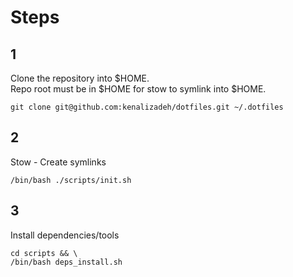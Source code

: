 # Steps

## 1
Clone the repository into $HOME.</br>
Repo root must be in $HOME for stow to symlink into $HOME.
```shell
git clone git@github.com:kenalizadeh/dotfiles.git ~/.dotfiles
```
## 2
Stow - Create symlinks
```shell
/bin/bash ./scripts/init.sh
```

## 3
Install dependencies/tools
```shell
cd scripts && \
/bin/bash deps_install.sh
```

